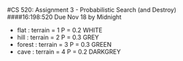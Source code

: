 #CS 520: Assignment 3 - Probabilistic Search (and Destroy) 
####16:198:520 Due Nov 18 by Midnight
* flat     : terrain = 1  P = 0.2  WHITE    
* hill     : terrain = 2  P = 0.3  GREY
* forest   : terrain = 3  P = 0.3  GREEN
* cave     : terrain = 4  P = 0.2  DARKGREY